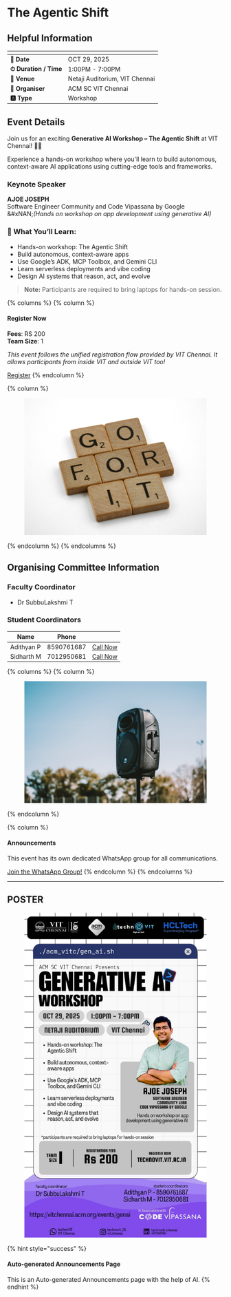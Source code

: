 # The Agentic Shift

## Helpful Information

<table data-view="cards"><thead><tr><th></th><th></th></tr></thead><tbody><tr><td><strong>📅 Date</strong></td><td>OCT 29, 2025</td></tr><tr><td><strong>⏱ Duration / Time</strong></td><td>1:00PM - 7:00PM</td></tr><tr><td><strong>📍 Venue</strong></td><td>Netaji Auditorium, VIT Chennai</td></tr><tr><td><strong>👤 Organiser</strong></td><td>ACM SC VIT Chennai</td></tr><tr><td><strong>🅰️ Type</strong></td><td>Workshop</td></tr></tbody></table>

## Event Details

Join us for an exciting **Generative AI Workshop – The Agentic Shift** at VIT Chennai! 🤖✨

Experience a hands-on workshop where you'll learn to build autonomous, context-aware AI applications using cutting-edge tools and frameworks.

### Keynote Speaker

**AJOE JOSEPH**\
Software Engineer Community and Code Vipassana by Google\
&#xNAN;_(Hands on workshop on app development using generative AI)_

### 🚀 What You’ll Learn:

* Hands-on workshop: The Agentic Shift
* Build autonomous, context-aware apps
* Use Google’s ADK, MCP Toolbox, and Gemini CLI
* Learn serverless deployments and vibe coding
* Design AI systems that reason, act, and evolve

> **Note:** Participants are required to bring laptops for hands-on session.

{% columns %}
{% column %}
#### Register Now

**Fees**: RS 200\
**Team Size**: 1

_This event follows the unified registration flow provided by VIT Chennai. It allows participants from inside VIT and outside VIT too!_

<a href="https://vitchennai.acm.org/events/genAI/" class="button primary" data-icon="rocket-launch">Register</a>
{% endcolumn %}

{% column %}
<figure><img src="../../.gitbook/assets/photo 1607000975574 0b425df6975a (2)" alt=""><figcaption></figcaption></figure>
{% endcolumn %}
{% endcolumns %}

## Organising Committee Information

### Faculty Coordinator

* Dr SubbuLakshmi T

### Student Coordinators

<table data-card-size="large" data-view="cards"><thead><tr><th>Name</th><th data-type="number">Phone</th><th></th></tr></thead><tbody><tr><td>Adithyan P</td><td>8590761687</td><td><a href="tel:8590761687" class="button secondary">Call Now</a></td></tr><tr><td>Sidharth M</td><td>7012950681</td><td><a href="tel:7012950681" class="button secondary">Call Now</a></td></tr></tbody></table>

{% columns %}
{% column %}
<figure><img src="../../.gitbook/assets/photo 1650897877751 4446f52a0cb3 (2)" alt=""><figcaption></figcaption></figure>
{% endcolumn %}

{% column %}
#### Announcements

This event has its own dedicated WhatsApp group for all communications.

<a href="https://chat.whatsapp.com/EzF8wXy5TQ0Cg4QcGhDtNt?mode=wwc" class="button primary" data-icon="bullhorn">Join the WhatsApp Group!</a>
{% endcolumn %}
{% endcolumns %}

***

## POSTER

<figure><img src="../../.gitbook/assets/image (1).png" alt=""><figcaption></figcaption></figure>

{% hint style="success" %}
#### Auto-generated Announcements Page

This is an Auto-generated Announcements page with the help of AI.
{% endhint %}
